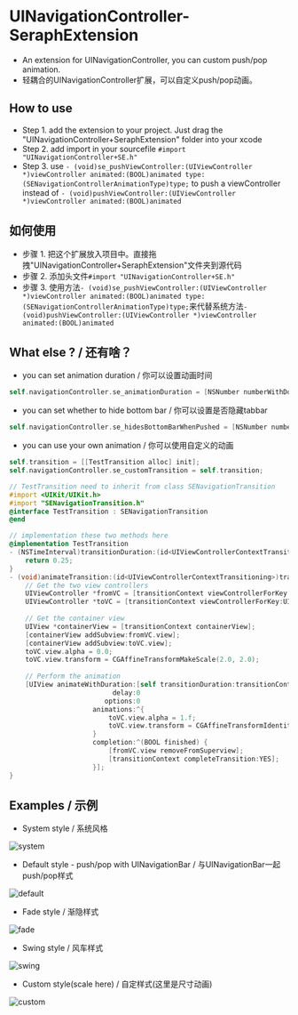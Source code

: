 # UINavigationController-SeraphExtension
- An extension for UINavigationController, you can custom push/pop animation. 
- 轻耦合的UINavigationController扩展，可以自定义push/pop动画。

## How to use
- Step 1. add the extension to your project. Just drag the "UINavigationController+SeraphExtension" folder into your xcode
- Step 2. add import in your sourcefile `#import "UINavigationController+SE.h"`
- Step 3. use `- (void)se_pushViewController:(UIViewController *)viewController animated:(BOOL)animated type:(SENavigationControllerAnimationType)type;` to push a viewController instead of `- (void)pushViewController:(UIViewController *)viewController animated:(BOOL)animated`

## 如何使用
- 步骤 1. 把这个扩展放入项目中。直接拖拽"UINavigationController+SeraphExtension"文件夹到源代码
- 步骤 2. 添加头文件`#import "UINavigationController+SE.h"`
- 步骤 3. 使用方法`- (void)se_pushViewController:(UIViewController *)viewController animated:(BOOL)animated type:(SENavigationControllerAnimationType)type;`来代替系统方法`- (void)pushViewController:(UIViewController *)viewController animated:(BOOL)animated`

## What else ? / 还有啥？
- you can set animation duration / 你可以设置动画时间

```objective-c
self.navigationController.se_animationDuration = [NSNumber numberWithDouble:0.25]; // need a NSNumber wrapper here
```
- you can set whether to hide bottom bar / 你可以设置是否隐藏tabbar

```objective-c
self.navigationController.se_hidesBottomBarWhenPushed = [NSNumber numberWithBool:NO]; // need a NSNumber wrapper here
```

- you can use your own animation / 你可以使用自定义的动画

```objective-c
self.transition = [[TestTransition alloc] init];
self.navigationController.se_customTransition = self.transition;

// TestTransition need to inherit from class SENavigationTransition
#import <UIKit/UIKit.h>
#import "SENavigationTransition.h"
@interface TestTransition : SENavigationTransition
@end

// implementation these two methods here
@implementation TestTransition
- (NSTimeInterval)transitionDuration:(id<UIViewControllerContextTransitioning>)transitionContext {
    return 0.25;
}
- (void)animateTransition:(id<UIViewControllerContextTransitioning>)transitionContext {
    // Get the two view controllers
    UIViewController *fromVC = [transitionContext viewControllerForKey:UITransitionContextFromViewControllerKey];
    UIViewController *toVC = [transitionContext viewControllerForKey:UITransitionContextToViewControllerKey];
    
    // Get the container view
    UIView *containerView = [transitionContext containerView];
    [containerView addSubview:fromVC.view];
    [containerView addSubview:toVC.view];
    toVC.view.alpha = 0.0;
    toVC.view.transform = CGAffineTransformMakeScale(2.0, 2.0);
    
    // Perform the animation
    [UIView animateWithDuration:[self transitionDuration:transitionContext]
                          delay:0
                        options:0
                     animations:^{
                         toVC.view.alpha = 1.f;
                         toVC.view.transform = CGAffineTransformIdentity;
                     }
                     completion:^(BOOL finished) {
                         [fromVC.view removeFromSuperview];
                         [transitionContext completeTransition:YES];
                     }];
}
```

## Examples / 示例
- System style / 系统风格

![system](http://7xjjcp.com1.z0.glb.clouddn.com/github_UINavigationAnimationSystem.gif)

- Default style - push/pop with UINavigationBar / 与UINavigationBar一起push/pop样式

![default](http://7xjjcp.com1.z0.glb.clouddn.com/github_UINavigationAnimationDefault.gif)

- Fade style / 渐隐样式

![fade](http://7xjjcp.com1.z0.glb.clouddn.com/github_UINavigationAnimationFade.gif)

- Swing style / 风车样式

![swing](http://7xjjcp.com1.z0.glb.clouddn.com/github_UINavigationAnimationSwing.gif)

- Custom style(scale here) / 自定样式(这里是尺寸动画)

![custom](http://7xjjcp.com1.z0.glb.clouddn.com/github_UINavigationAnimationCustom.gif)
